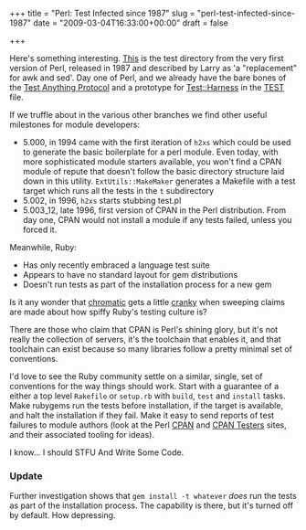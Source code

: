 +++
title = "Perl: Test Infected since 1987"
slug = "perl-test-infected-since-1987"
date = "2009-03-04T16:33:00+00:00"
draft = false

+++

Here's something interesting. [This](http://github.com/github/perl/tree/8d063cd8450e59ea1c611a2f4f5a21059a2804f1/t) is the test directory from the very first version of Perl, released in 1987 and described by Larry as 'a "replacement" for awk and sed'. Day one of Perl, and we already have the bare bones of the [Test Anything Protocol](http://en.wikipedia.org/wiki/Test_Anything_Protocol) and a prototype for [Test::Harness](http://search.cpan.org/dist/Test-Harness/) in the [TEST](http://github.com/github/perl/blob/8d063cd8450e59ea1c611a2f4f5a21059a2804f1/t/TEST) file.

If we truffle about in the various other branches we find other useful milestones for module developers:

-   5.000, in 1994 came with the first iteration of `h2xs` which could be used to generate the basic boilerplate for a perl module. Even today, with more sophisticated module starters available, you won't find a CPAN module of repute that doesn't follow the basic directory structure laid down in this utility. `ExtUtils::MakeMaker` generates a Makefile with a test target which runs all the tests in the `t` subdirectory
-   5.002, in 1996, `h2xs` starts stubbing test.pl
-   5.003\_12, late 1996, first version of CPAN in the Perl distribution. From day one, CPAN would not install a module if any tests failed, unless you forced it.

Meanwhile, Ruby:

-   Has only recently embraced a language test suite
-   Appears to have no standard layout for gem distributions
-   Doesn't run tests as part of the installation process for a new gem

Is it any wonder that [chromatic](http://www.modernperlbooks.com/) gets a little [cranky](http://use.perl.org/~chromatic/journal/38494) when sweeping claims are made about how spiffy Ruby's testing culture is?

There are those who claim that CPAN is Perl's shining glory, but it's not really the collection of servers, it's the toolchain that enables it, and that toolchain can exist because so many libraries follow a pretty minimal set of conventions.

I'd love to see the Ruby community settle on a similar, single, set of conventions for the way things should work. Start with a guarantee of a either a top level `Rakefile` or `setup.rb` with `build`, `test` and `install` tasks. Make rubygems run the tests before installation, if the target is available, and halt the installation if they fail. Make it easy to send reports of test failures to module authors (look at the Perl [CPAN](http://www.cpan.org/) and [CPAN Testers](http://www.cpantesters.org/) sites, and their associated tooling for ideas).

I know... I should STFU And Write Some Code.

### Update

Further investigation shows that `gem install -t whatever` *does* run the tests as part of the installation process. The capability is there, but it's turned off by default. How depressing.
